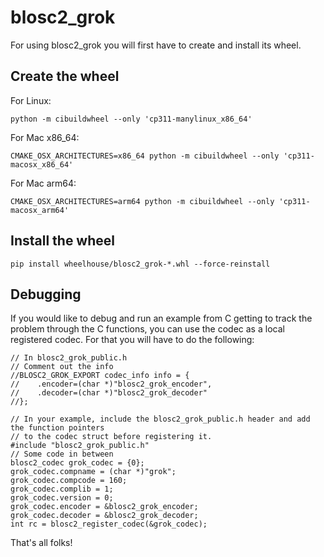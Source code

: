 # blosc2_grok

For using blosc2_grok you will first have to create and install its wheel.

## Create the wheel

For Linux:

```shell
python -m cibuildwheel --only 'cp311-manylinux_x86_64'
```

For Mac x86_64:

```shell
CMAKE_OSX_ARCHITECTURES=x86_64 python -m cibuildwheel --only 'cp311-macosx_x86_64'
```

For Mac arm64:

```shell
CMAKE_OSX_ARCHITECTURES=arm64 python -m cibuildwheel --only 'cp311-macosx_arm64'
```

## Install the wheel

```shell
pip install wheelhouse/blosc2_grok-*.whl --force-reinstall
```

## Debugging

If you would like to debug and run an example from C getting to track the problem through the C functions, you can use
the codec as a local registered codec. For that you will have to do the following:

```
// In blosc2_grok_public.h
// Comment out the info
//BLOSC2_GROK_EXPORT codec_info info = {
//    .encoder=(char *)"blosc2_grok_encoder",
//    .decoder=(char *)"blosc2_grok_decoder"
//};

// In your example, include the blosc2_grok_public.h header and add the function pointers
// to the codec struct before registering it.
#include "blosc2_grok_public.h"
// Some code in between
blosc2_codec grok_codec = {0};
grok_codec.compname = (char *)"grok";
grok_codec.compcode = 160;
grok_codec.complib = 1;
grok_codec.version = 0;
grok_codec.encoder = &blosc2_grok_encoder;
grok_codec.decoder = &blosc2_grok_decoder;
int rc = blosc2_register_codec(&grok_codec);
```

That's all folks!
